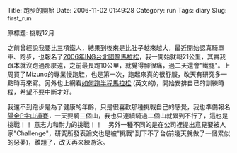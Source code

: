 Title: 跑步的開始
Date: 2006-11-02 01:49:28
Category: run
Tags: diary
Slug: first_run

原標題: 挑戰12月

之前曾經說我要比三項鐵人，結果到後來是比肚子越來越大，最近開始認真騎單車、跑步，也報名了<a href="http://www.ingtaipeiinternationalmarathon.com/2006/html/index.htm">2006年ING台北國際馬拉松</a>，我一開始就報21公里，其實我跟本就沒跑過那麼遠，之前最長跑10公里，就覺得腳很痛，過二天還會"鐵腿"。上周買了Mizuno的專業慢跑鞋，也是第一次，跑起來真的很舒服，改天有研究多一點時再來寫。另外也上網看<a href="http://www.runnersworld.com/subtopic/0,7123,s6-238-244-258-0,00.html">如何跑半程馬拉松</a> (英文的)，開始安排自已的訓練時程，希望不要中斷才好。

我還不到跑步是為了健康的年齡，只是很喜歡那種挑戰自己的感覺，我也準備報名<a href="http://www.cyclingland.org.tw/Enter_1_1.asp?Id=104&action=1">陽金P字山道賽</a>，一天要騎三個山，我也只連續騎過二個山就累到不行了，這也是挑戰！！ 意志力和耐力的挑戰！！　另外一種不同的是在公司裡提出意見要被人家"Challenge"，研究所發表論文也是被"挑戰"到下不了台(前幾天就做了一個累似的惡夢)，離題了，改天再來練游泳。
